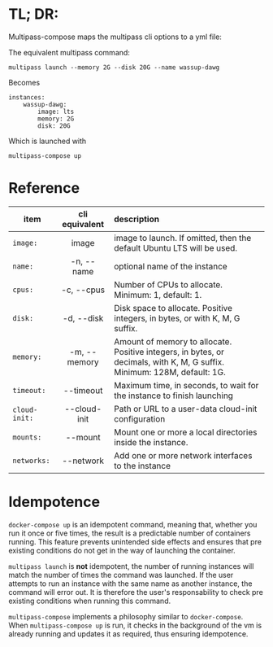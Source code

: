 # TL; DR:

Multipass-compose maps the multipass cli options to a yml file:

The equivalent multipass command:
```
multipass launch --memory 2G --disk 20G --name wassup-dawg
```

Becomes

```
instances:
    wassup-dawg:
        image: lts
        memory: 2G
        disk: 20G

```

Which is launched with

`multipass-compose up`

# Reference

|   item        |      cli equivalent      |  description |
|---------------|:------------------------:|:--------------------------------------|
| `image:`      | image                    | image to launch. If omitted, then the default Ubuntu LTS will be used. |
| `name:`       | -n, --name               | optional name of the instance |
| `cpus:`       | -c, --cpus               | Number of CPUs to allocate. Minimum: 1, default: 1. |
| `disk:`       | -d, --disk               | Disk space to allocate. Positive integers, in bytes, or with K, M, G suffix. |
| `memory:`     | -m, --memory             | Amount of memory to allocate. Positive integers, in bytes, or decimals, with K, M, G suffix.  Minimum: 128M, default: 1G. |
| `timeout:`    | --timeout                | Maximum time, in seconds, to wait for the instance to finish launching  |
| `cloud-init:` | --cloud-init             | Path or URL to a user-data cloud-init configuration |
| `mounts:`     | --mount                  | Mount one or more a local directories inside the instance. |
| `networks:`   | --network                | Add one or more network interfaces to the instance |

# Idempotence

`docker-compose up` is an idempotent command, meaning that, whether you run it once or five times, the result is a predictable number of containers running.  This feature prevents unintended side effects and ensures that pre existing conditions do not get in the way of launching the container.

`multipass launch` is **not** idempotent, the number of running instances will match the number of times the command was launched. If the user attempts to run an instance with the same name as another instance, the command will error out.  It is therefore the user's responsability to check pre existing conditions when running this command.

`multipass-compose` implements a philosophy similar to `docker-compose`.  When `multipass-compose up` is run, it checks in the background of the vm is already running and updates it as required, thus ensuring idempotence.
